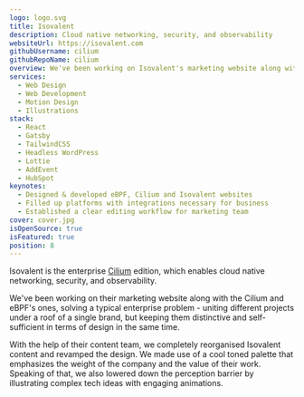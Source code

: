 ```yaml
---
logo: logo.svg
title: Isovalent
description: Cloud native networking, security, and observability
websiteUrl: https://isovalent.com
githubUsername: cilium
githubRepoName: cilium
overview: We've been working on Isovalent's marketing website along with the Cilium and eBPF's ones, solving a typical enterprise problem - uniting different projects under a roof of a single brand. See how we did it!
services:
  - Web Design
  - Web Development
  - Motion Design
  - Illustrations
stack:
  - React
  - Gatsby
  - TailwindCSS
  - Headless WordPress
  - Lottie
  - AddEvent
  - HubSpot
keynotes:
  - Designed & developed eBPF, Cilium and Isovalent websites
  - Filled up platforms with integrations necessary for business
  - Established a clear editing workflow for marketing team
cover: cover.jpg
isOpenSource: true
isFeatured: true
position: 8
---
```


Isovalent is the enterprise [Cilium](https://pixelpoint.io/case-studies/cilium) edition, which enables cloud native networking, security, and observability.

We've been working on their marketing website along with the Cilium and eBPF's ones, solving a typical enterprise problem - uniting different projects under a roof of a single brand, but keeping them distinctive and self-sufficient in terms of design in the same time.

With the help of their content team, we completely reorganised Isovalent content and revamped the design. We made use of a cool toned palette that emphasizes the weight of the company and the value of their work. Speaking of that, we also lowered down the perception barrier by illustrating complex tech ideas with engaging animations.
